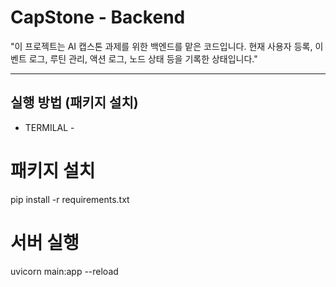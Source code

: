 # CapStone - Backend

"이 프로젝트는 AI 캡스톤 과제를 위한 백엔드를 맡은 코드입니다.
현재 사용자 등록, 이벤트 로그, 루틴 관리, 액션 로그, 노드 상태 등을
기록한 상태입니다."

-----------------------------

## 실행 방법 (패키지 설치)
- TERMILAL - 
# 패키지 설치
pip install -r requirements.txt

# 서버 실행
uvicorn main:app --reload